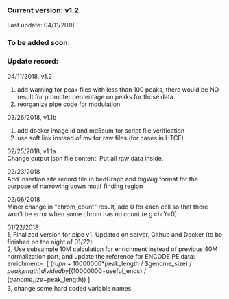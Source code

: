 ### Current version: v1.2  
Last update: 04/11/2018  
  
  
  
### To be added soon:  

  
### Update record: 
04/11/2018, v1.2  
1. add warning for peak files with less than 100 peaks, there would be NO result for promoter percentage on peaks for those data  
2. reorganize pipe code for modulation  


03/26/2018, v1.1b  
1. add docker image id and md5sum for script file verification  
2. use soft link instead of mv for raw files (for cases in HTCF)  

02/25/2018, v1.1a  
Change output json file content. Put all raw data inside.  

02/23/2018  
Add insertion site record file in bedGraph and bigWig format for the purpose of narrowing down motif finding region  

02/06/2018  
Miner change in "chrom_count" result, add 0 for each cell so that there won't be error when some chrom has no count (e.g chrY=0).  

01/22/2018:  
1, Finalized version for pipe v1. Updated on server, Github and Docker (to be finished on the night of 01/22)  
2, Use subsample 10M calculation for enrichment instead of previous 40M normalization part, and update the reference for ENCODE PE data:  
enrichment=  
[ ($rupn+10000000*$peak_length / $genome_size) / $peak_length ] divided by	[ (10000000+$useful_ends) / ($genome_size-$peak_length)) ]  
3, change some hard coded variable names  
 
